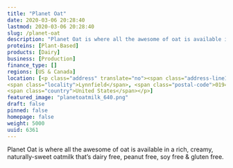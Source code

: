 ```yaml
---
title: "Planet Oat"
date: 2020-03-06 20:28:40
lastmod: 2020-03-06 20:28:40
slug: /planet-oat
description: "Planet Oat is where all the awesome of oat is available in a rich, creamy, naturally-sweet oatmilk that’s dairy free, peanut free, soy free & gluten free."
proteins: [Plant-Based]
products: [Dairy]
business: [Production]
finance_type: []
regions: [US & Canada]
location: [<p class="address" translate="no"><span class="address-line1">Kimball Lane</span><br>
<span class="locality">Lynnfield</span>, <span class="postal-code">01940</span><br>
<span class="country">United States</span></p>]
featured_image: "planetoatmilk_640.png"
draft: false
pinned: false
homepage: false
weight: 5000
uuid: 6361
---
```

<p>Planet Oat is where all the awesome of oat is available in a rich, creamy, naturally-sweet oatmilk that’s dairy free, peanut free, soy free <span class="amp">&</span> gluten free.</p>
